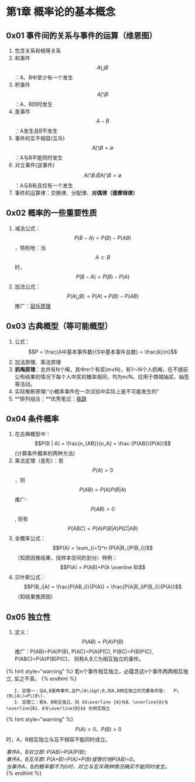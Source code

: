 # 第1章  概率论的基本概念

## **0x01 事件间的关系与事件的运算（维恩图）**

1. 包含关系和相等关系  
2. 和事件 $$A \bigcup B$$ ：A、B中至少有一个发生  
3. 积事件 $$A \bigcap B$$ ：A、B同时发生  
4. 差事件 $$A-B$$ ：A发生且B不发生  
5. 事件的互不相容\(互斥\)$$A \bigcap B = \emptyset		$$ ：A与B不能同时发生  
6. 对立事件\(逆事件\)$$A \bigcap B 且 A \bigcap B = \emptyset		$$：A与B有且仅有一个发生  
7. 事件的运算律：交换律、分配律、**对偶律（德摩根律）**

## **0x02 概率的一些重要性质**

1. 减法公式： $$P(B-A)=P(B)-P(AB)$$ ，特别地：当 $$A \subset B$$时， $$P(B-A)=P(B)-P(A)$$   
2. 加法公式： $$P(A \bigcup B) = P(A)+P(B)-P(AB)$$ 推广：[容斥原理](https://baike.baidu.com/item/%E5%AE%B9%E6%96%A5%E5%8E%9F%E7%90%86)

## **0x03 古典概型（等可能概型）**

1. 公式： $$P = \frac{A中基本事件数}{S中基本事件总数} = \frac{k}{n}$$   
2. 加法原理、乘法原理  
3. **抓阄原理**：总共有N个阄，其中m个有奖\(m≤N\)，有1～N个人抓阄，在不提前公布结果的情况下每个人中奖的概率相同，均为m/N。应用于商城抽奖、抽签等活动。  
4. 实际推断原理:“小概率事件在一次试验中实际上是不可能发生的”  
5. **排列组合：**优秀笔记：[我跳](https://zhuanlan.zhihu.com/p/42859784)

## **0x04 条件概率**

1. 在古典概型中： $$P(B | A) = \frac{n_{AB}}{n_A} = \frac {P(AB)}{P(A)}$$ \(计算条件概率的两种方法\)  
2. 乘法定理（变形）：若 $$P(A)>0$$ ，则 $$P(AB) = P(A)P(B | A)$$   推广:  $$P(AB)>0$$ , 则有 $$P(ABC)=P(A)P(B|A)P(C|AB)  $$   
3. 全概率公式： $$P(A) = \sum_{i=1}^n {P(A|B_i)P(B_i)}$$ （知原因推结果，找样本空间的划分）特例： $$P(A) = P(AB)+P(A \overline B)$$   
4. 贝叶斯公式： $$P(B_i|A) = \frac{P(AB_i)}{P(A)} = \frac{P(A|B_i)P(B_i)}{P(A)}$$ （知结果推原因）

## **0x05 独立性**

1. 定义：$$P(AB) = P(A)P(B)$$ 推广：P\(AB\)=P\(A\)P\(B\), P\(AC\)=P\(A\)P\(C\), P\(BC\)=P\(B\)P\(C\), P\(ABC\)=P\(A\)P\(B\)P\(C\)， 则称A,B,C为相互独立的事件。

{% hint style="warning" %}
若n个事件相互独立，必蕴含这n个事件两两相互独立, 反之不真。
{% endhint %}

       2. 定理一：设A,B是两事件,且P\(A\)&gt;0,则A,B相互独立的充要条件是:   P\(B\|A\)=P\(B\).  
       3. 定理二：若A、B相互独立，则 $$\overline {A}与B、\overline{A}与\overline{B}、A与\overline{B}$$ 也相互独立

{% hint style="warning" %}
$$P(A) > 0、P(B)>0$$ 时，A、B相互独立与互不相容不能同时成立。

_事件A、B对立即: P\(AB\)=P\(A\)P\(B\);   
事件A、B互斥即: P\(A+B\)=P\(A\)+P\(B\)或等价地P\(AB\)=0，  
 当事件A、B的概率都不为0时，对立与互斥两种情况确实不能同时发生。_  
{% endhint %}

